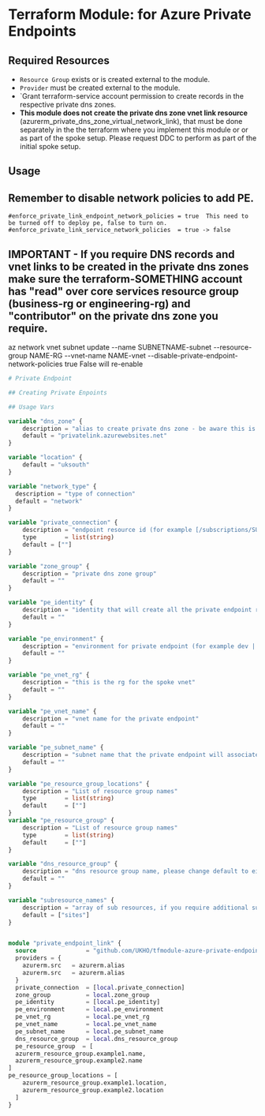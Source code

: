# Terraform Module: for Azure Private Endpoints

## Required Resources

- `Resource Group` exists or is created external to the module.
- `Provider` must be created external to the module.
- `Grant terraform-service account permission to create records in the respective private dns zones.
- **This module does not create the private dns zone vnet link resource** (azurerm_private_dns_zone_virtual_network_link), that must be done separately in the the terraform where you implement this module or or as part of the spoke setup. Please request DDC to perform as part of the initial spoke setup.

## Usage

## Remember to disable network policies to add PE.
    #enforce_private_link_endpoint_network_policies = true  This need to be turned off to deploy pe, false to turn on.
    #enforce_private_link_service_network_policies  = true -> false

## IMPORTANT - If you require DNS records and vnet links to be created in the private dns zones make sure the terraform-SOMETHING account has "read" over core services resource group (business-rg or engineering-rg) and "contributor" on the private dns zone you require.

az network vnet subnet update --name SUBNETNAME-subnet --resource-group NAME-RG --vnet-name NAME-vnet --disable-private-endpoint-network-policies true
False will re-enable

```terraform
# Private Endpoint

## Creating Private Enpoints

## Usage Vars

variable "dns_zone" {
    description = "alias to create private dns zone - be aware this is dependant on the endpoint"
    default = "privatelink.azurewebsites.net"
}

variable "location" {
    default = "uksouth"
}

variable "network_type" {
  description = "type of connection"
  default = "network"
}

variable "private_connection" {
    description = "endpoint resource id (for example [/subscriptions/SUBID/resourceGroups/RGNAME/providers/Microsoft.Web/sites/APP_SERVICE_NAME])"
    type        = list(string)
    default = [""]
}

variable "zone_group" {
    description = "private dns zone group"
    default = ""   
}

variable "pe_identity" {
    description = "identity that will create all the private endpoint resources required"
    default = ""
}

variable "pe_environment" {
    description = "environment for private endpoint (for example dev | prd | qa | pre)"
    default = ""
}

variable "pe_vnet_rg" {
    description = "this is the rg for the spoke vnet"
    default = ""
}

variable "pe_vnet_name" {
    description = "vnet name for the private endpoint"
    default = ""
}

variable "pe_subnet_name" {
    description = "subnet name that the private endpoint will associate"
    default = ""
}

variable "pe_resource_group_locations" {
    description = "List of resource group names"
    type        = list(string)
    default     = [""]
}
variable "pe_resource_group" {
    description = "List of resource group names"
    type        = list(string)
    default     = [""]
}

variable "dns_resource_group" {
    description = "dns resource group name, please change default to either business-rg or engineering-rg" 
    default = ""
}

variable "subresource_names" {
    description = "array of sub resources, if you require additional subresources please define"
    default = ["sites"]
}


module "private_endpoint_link" {
  source              = "github.com/UKHO/tfmodule-azure-private-endpoint-private-link?ref=0.6.1"
  providers = {
    azurerm.src   = azurerm.alias
    azurerm.src   = azurerm.alias
  }
  private_connection  = [local.private_connection]
  zone_group          = local.zone_group 
  pe_identity         = [local.pe_identity] 
  pe_environment      = local.pe_environment 
  pe_vnet_rg          = local.pe_vnet_rg  
  pe_vnet_name        = local.pe_vnet_name
  pe_subnet_name      = local.pe_subnet_name
  dns_resource_group  = local.dns_resource_group
  pe_resource_group  = [
  azurerm_resource_group.example1.name,
  azurerm_resource_group.example2.name
]
pe_resource_group_locations = [
    azurerm_resource_group.example1.location,
    azurerm_resource_group.example2.location
  ]
}

